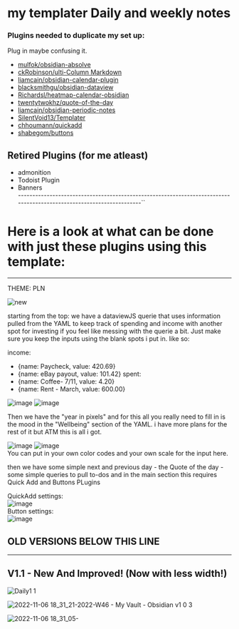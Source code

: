 # my templater Daily and weekly notes<br>

### Plugins needed to duplicate my set up:

Plug in maybe confusing it.
- [mulfok/obsidian-absolve](https://github.com/mulfok/obsidian-absolve)
- [ckRobinson/ulti-Column Markdown](https://github.com/ckRobinson/multi-column-markdown)
- [liamcain/obsidian-calendar-plugin](https://github.com/liamcain/obsidian-calendar-plugin)
- [blacksmithgu/obsidian-dataview](https://github.com/blacksmithgu/obsidian-dataview)
- [Richardsl/heatmap-calendar-obsidian](https://github.com/Richardsl/heatmap-calendar-obsidian)
- [twentytwokhz/quote-of-the-day](https://github.com/twentytwokhz/quote-of-the-day)
- [liamcain/obsidian-periodic-notes](https://github.com/liamcain/obsidian-periodic-notes)
- [SilentVoid13/Templater](https://github.com/SilentVoid13/Templater)
- [chhoumann/quickadd](https://github.com/chhoumann/quickadd)
- [shabegom/buttons](https://github.com/shabegom/buttons)

## Retired Plugins (for me atleast)
- admonition
- Todoist Plugin
- Banners<br>
---------------------------------------------------------------------------------------------------------------------``
# Here is a look at what can be done with just these plugins using this template:<br>
---
THEME: PLN

![new](https://user-images.githubusercontent.com/117250339/220861179-6b609974-a213-4237-91fa-382dd7b0f7b5.png)

starting from the top:
we have a dataviewJS querie that uses information pulled from the YAML to keep track of spending and income with another spot for investing if you feel like messing with the querie a bit. Just make sure you keep the inputs using the blank spots i put in. like so:

income:
  - {name: Paycheck, value: 420.69}
  - {name: eBay payout, value: 101.42}
spent:
  - {name: Coffee- 7/11, value: 4.20}
  - {name: Rent - March, value: 600.00}

![image](https://user-images.githubusercontent.com/117250339/220946110-e1b697cb-868e-4949-8eea-f26872caefbc.png)
![image](https://user-images.githubusercontent.com/117250339/220946151-9419ffe0-9a43-4877-aa59-84dd62eb67d7.png)<br>

Then we have the "year in pixels" and for this all you really need to fill in is the mood in the "Wellbeing" section of the YAML. i have more plans for the rest of it but ATM this is all i got.

![image](https://user-images.githubusercontent.com/117250339/220946504-50bb37d9-88aa-424e-8b3b-8a3c95a35b52.png)
![image](https://user-images.githubusercontent.com/117250339/220946630-6e9baff3-f994-4b35-be9a-5a7b64dd7799.png) <br>
You can put in your own color codes and your own scale for the input here.


then we have some simple next and previous day - the Quote of the day - some simple queries to pull to-dos and in the main section this requires Quick Add and Buttons PLugins<br>

QuickAdd settings: <br>
![image](https://user-images.githubusercontent.com/117250339/220948574-afeb2e39-7a54-48bf-b7f8-6cfa5397880a.png) <br>
Button settings: <br>
![image](https://user-images.githubusercontent.com/117250339/220949430-39cae146-79e1-40bd-81f4-4f3b398749bd.png) <br>




## OLD VERSIONS BELOW THIS LINE
---------------------------------------------------------------------------------------------------------------------

## V1.1 - New And Improved! (Now with less width!)
![Daily1 1](https://user-images.githubusercontent.com/117250339/208698224-d75d0aee-5437-485b-96a2-cb0a34a12cfa.png)

![2022-11-06 18_31_21-2022-W46 - My Vault - Obsidian v1 0 3](https://user-images.githubusercontent.com/117250339/200204424-16c54d60-95e2-4b5b-b410-b9024d590904.png)


![2022-11-06 18_31_05-](https://user-images.githubusercontent.com/117250339/200204425-bf6777f4-c966-43da-831a-584a6a7a7330.png)
